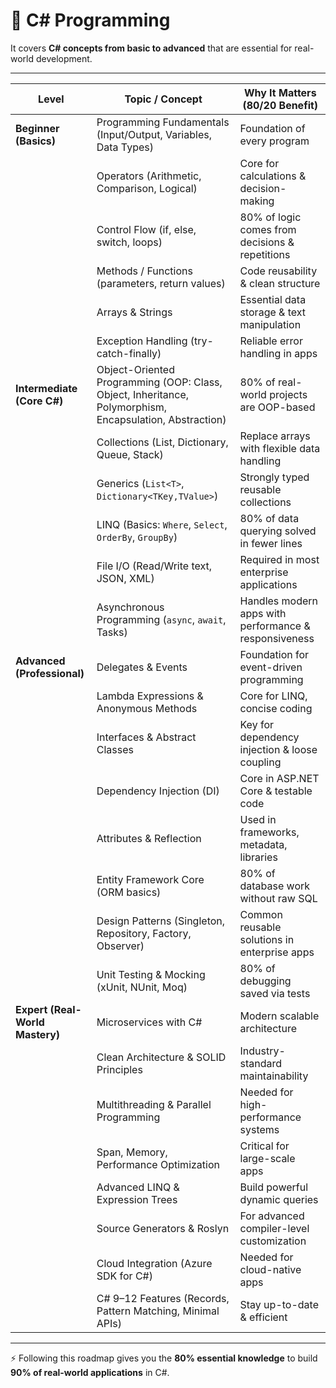 # 📘 C# Programming

It covers **C# concepts from basic to advanced** that are essential for real-world development.

---

| Level | Topic / Concept | Why It Matters (80/20 Benefit) |
|-------|-----------------|--------------------------------|
| **Beginner (Basics)** | Programming Fundamentals (Input/Output, Variables, Data Types) | Foundation of every program |
|  | Operators (Arithmetic, Comparison, Logical) | Core for calculations & decision-making |
|  | Control Flow (if, else, switch, loops) | 80% of logic comes from decisions & repetitions |
|  | Methods / Functions (parameters, return values) | Code reusability & clean structure |
|  | Arrays & Strings | Essential data storage & text manipulation |
|  | Exception Handling (try-catch-finally) | Reliable error handling in apps |
| **Intermediate (Core C#)** | Object-Oriented Programming (OOP: Class, Object, Inheritance, Polymorphism, Encapsulation, Abstraction) | 80% of real-world projects are OOP-based |
|  | Collections (List, Dictionary, Queue, Stack) | Replace arrays with flexible data handling |
|  | Generics (`List<T>`, `Dictionary<TKey,TValue>`) | Strongly typed reusable collections |
|  | LINQ (Basics: `Where`, `Select`, `OrderBy`, `GroupBy`) | 80% of data querying solved in fewer lines |
|  | File I/O (Read/Write text, JSON, XML) | Required in most enterprise applications |
|  | Asynchronous Programming (`async`, `await`, Tasks) | Handles modern apps with performance & responsiveness |
| **Advanced (Professional)** | Delegates & Events | Foundation for event-driven programming |
|  | Lambda Expressions & Anonymous Methods | Core for LINQ, concise coding |
|  | Interfaces & Abstract Classes | Key for dependency injection & loose coupling |
|  | Dependency Injection (DI) | Core in ASP.NET Core & testable code |
|  | Attributes & Reflection | Used in frameworks, metadata, libraries |
|  | Entity Framework Core (ORM basics) | 80% of database work without raw SQL |
|  | Design Patterns (Singleton, Repository, Factory, Observer) | Common reusable solutions in enterprise apps |
|  | Unit Testing & Mocking (xUnit, NUnit, Moq) | 80% of debugging saved via tests |
| **Expert (Real-World Mastery)** | Microservices with C# | Modern scalable architecture |
|  | Clean Architecture & SOLID Principles | Industry-standard maintainability |
|  | Multithreading & Parallel Programming | Needed for high-performance systems |
|  | Span, Memory, Performance Optimization | Critical for large-scale apps |
|  | Advanced LINQ & Expression Trees | Build powerful dynamic queries |
|  | Source Generators & Roslyn | For advanced compiler-level customization |
|  | Cloud Integration (Azure SDK for C#) | Needed for cloud-native apps |
|  | C# 9–12 Features (Records, Pattern Matching, Minimal APIs) | Stay up-to-date & efficient |

---

⚡ Following this roadmap gives you the **80% essential knowledge** to build **90% of real-world applications** in C#.
